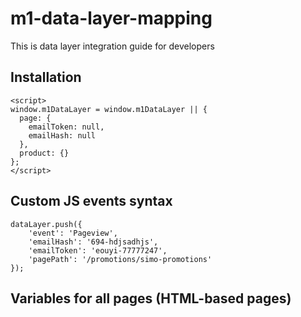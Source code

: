 # m1-data-layer-mapping
This is data layer integration guide for developers

Installation
---

```
<script>
window.m1DataLayer = window.m1DataLayer || {
  page: {
    emailToken: null,
    emailHash: null
  },
  product: {}
};
</script>
```

Custom JS events syntax
---
```
dataLayer.push({
    'event': 'Pageview',
    'emailHash': '694-hdjsadhjs',
    'emailToken': 'eouyi-77777247',
    'pagePath': '/promotions/simo-promotions'
});
```
Variables for all pages (HTML-based pages)
---



 